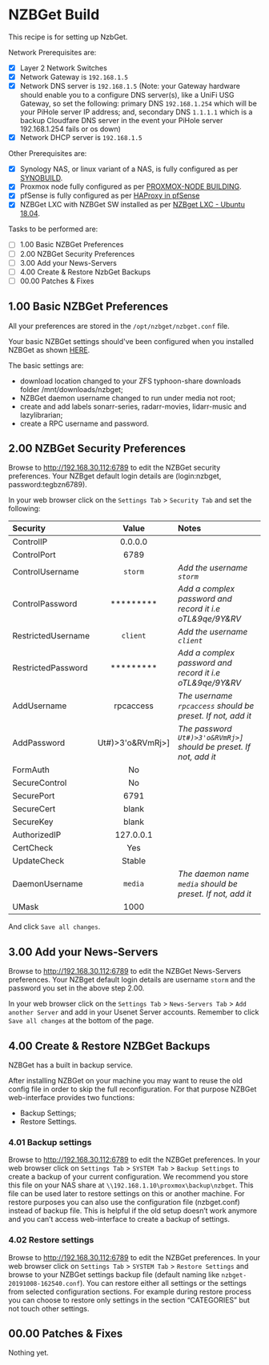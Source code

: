 # NZBGet Build
This recipe is for setting up NzbGet.

Network Prerequisites are:
- [x] Layer 2 Network Switches
- [x] Network Gateway is `192.168.1.5`
- [x] Network DNS server is `192.168.1.5` (Note: your Gateway hardware should enable you to a configure DNS server(s), like a UniFi USG Gateway, so set the following: primary DNS `192.168.1.254` which will be your PiHole server IP address; and, secondary DNS `1.1.1.1` which is a backup Cloudfare DNS server in the event your PiHole server 192.168.1.254 fails or os down)
- [x] Network DHCP server is `192.168.1.5`

Other Prerequisites are:
- [x] Synology NAS, or linux variant of a NAS, is fully configured as per [SYNOBUILD](https://github.com/ahuacate/synobuild#synobuild).
- [x] Proxmox node fully configured as per [PROXMOX-NODE BUILDING](https://github.com/ahuacate/proxmox-node/blob/master/README.md#proxmox-node-building).
- [x] pfSense is fully configured as per [HAProxy in pfSense](https://github.com/ahuacate/proxmox-reverseproxy/blob/master/README.md#haproxy-in-pfsense)
- [x] NZBGet LXC with NZBGet SW installed as per [NZBget LXC - Ubuntu 18.04](https://github.com/ahuacate/proxmox-lxc-media/blob/master/README.md#300-nzbget-lxc---ubuntu-1804).

Tasks to be performed are:
- [ ] 1.00 Basic NZBGet Preferences
- [ ] 2.00 NZBGet Security Preferences
- [ ] 3.00 Add your News-Servers
- [ ] 4.00 Create & Restore NzbGet Backups
- [ ] 00.00 Patches & Fixes

## 1.00 Basic NZBGet Preferences
All your preferences are stored in the `/opt/nzbget/nzbget.conf` file. 

Your basic NZBGet settings should've been configured when you installed NZBGet as shown [HERE](https://github.com/ahuacate/proxmox-lxc-media/blob/master/README.md#308-edit-nzbget-configuration-file---ubuntu-1804).

The basic settings are:
*  download location changed to your ZFS typhoon-share downloads folder /mnt/downloads/nzbget;
*  NZBGet daemon username changed to run under media not root;
*  create and add labels sonarr-series, radarr-movies, lidarr-music and lazylibrarian;
*  create a RPC username and password.

## 2.00 NZBGet Security Preferences
Browse to http://192.168.30.112:6789 to edit the NZBGet security preferences. Your NZBget default login details are (login:nzbget, password:tegbzn6789).

In your web browser click on the `Settings Tab` > `Security Tab` and set the following:

| Security | Value | Notes
| :---  | :---: | :---
| ControlIP | 0.0.0.0
| ControlPort | 6789
| ControlUsername | `storm` | *Add the username `storm`*
| ControlPassword | ********* | *Add a complex password and record it i.e oTL&9qe/9Y&RV*
| RestrictedUsername | `client` | *Add the username `client`*
| RestrictedPassword | ********* | *Add a complex password and record it i.e oTL&9qe/9Y&RV*
| AddUsername | rpcaccess | *The username `rpcaccess` should be preset. If not, add it*
| AddPassword | Ut#)>3'o&RVmRj>] | *The password `Ut#)>3'o&RVmRj>]` should be preset. If not, add it*
| FormAuth | No
| SecureControl | No
| SecurePort | 6791
| SecureCert | blank
| SecureKey | blank
| AuthorizedIP | 127.0.0.1
| CertCheck | Yes
| UpdateCheck | Stable
| DaemonUsername | `media` | *The daemon name `media` should be preset. If not, add it*
| UMask | 1000

And click `Save all changes`.

## 3.00 Add your News-Servers
Browse to http://192.168.30.112:6789 to edit the NZBGet News-Servers preferences. Your NZBget default login details are username `storm` and the password you set in the above step 2.00.

In your web browser click on the `Settings Tab` > `News-Servers Tab` > `Add another Server` and add in your Usenet Server accounts. Remember to click `Save all changes` at the bottom of the page.

## 4.00 Create & Restore NZBGet Backups

NZBGet has a built in backup service.

After installing NZBGet on your machine you may want to reuse the old config file in order to skip the full reconfiguration. For that purpose NZBGet web-interface provides two functions:

*  Backup Settings;
*  Restore Settings.

### 4.01 Backup settings
Browse to http://192.168.30.112:6789 to edit the NZBGet preferences.
In your web browser click on `Settings Tab` > `SYSTEM Tab` > `Backup Settings` to create a backup of your current configuration. We recommend you store this file on your NAS share at `\\192.168.1.10\proxmox\backup\nzbget`. This file can be used later to restore settings on this or another machine. For restore purposes you can also use the configuration file (nzbget.conf) instead of backup file. This is helpful if the old setup doesn’t work anymore and you can’t access web-interface to create a backup of settings.

### 4.02 Restore settings
Browse to http://192.168.30.112:6789 to edit the NZBGet preferences.
In your web browser click on `Settings Tab` > `SYSTEM Tab` > `Restore Settings` and browse to your NZBGet settings backup file (default naming like `nzbget-20191008-162540.conf`). You can restore either all settings or the settings from selected configuration sections. For example during restore process you can choose to restore only settings in the section “CATEGORIES” but not touch other settings.

## 00.00 Patches & Fixes
Nothing yet.
